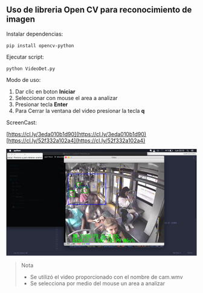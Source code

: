 ## Uso de libreria Open CV para reconocimiento de imagen

Instalar dependencias:

```
pip install opencv-python
```

Ejecutar script:

```
python VideoDet.py
```

Modo de uso:

1. Dar clic en boton **Iniciar**
2. Seleccionar con mouse el area a analizar
3. Presionar tecla **Enter**
4. Para Cerrar la ventana del video presionar la tecla **q**

ScreenCast:

[https://cl.ly/3eda010b1d90](https://cl.ly/3eda010b1d90)
[https://cl.ly/52f332a102a4](https://cl.ly/52f332a102a4)

![Captura](screen.png)


> Nota
> - Se utilizó el video proporcionado con el nombre de cam.wmv
> - Se selecciona por medio del mouse un area a analizar

